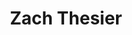 ---
title: Zach Thesier
headshot: images/uploads/Zach_Thesier.jpg
role: Swag
year: Junior
major: Industrial Design
lead: false
---